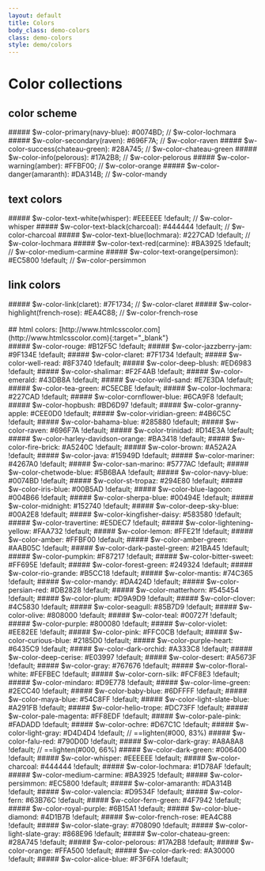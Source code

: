 ```yaml
---
layout: default
title: Colors
body_class: demo-colors
class: demo-colors
style: demo/colors
---
```

# Color collections

## color scheme
<div class="color-items" markdown='1'>
##### $w-color-primary(navy-blue):          #0074BD; // $w-color-lochmara
##### $w-color-secondary(raven):            #696F7A; // $w-color-raven
##### $w-color-success(chateau-green):      #28A745; // $w-color-chateau-green
##### $w-color-info(pelorous):              #17A2B8; // $w-color-pelorous
##### $w-color-warning(amber):              #FFBF00; // $w-color-orange
##### $w-color-danger(amaranth):            #DA314B; // $w-color-mandy
</div>

## text colors
<div class="color-items" markdown='1'>
##### $w-color-text-white(whisper):         #EEEEEE !default; // $w-color-whisper
##### $w-color-text-black(charcoal):        #444444 !default; // $w-color-charcoal
##### $w-color-text-blue(lochmara):         #227CAD !default; // $w-color-lochmara
##### $w-color-text-red(carmine):           #BA3925 !default; // $w-color-medium-carmine
##### $w-color-text-orange(persimon):       #EC5800 !default; // $w-color-persimmon
</div>

## link colors
<div class="color-items" markdown='1'>
##### $w-color-link(claret):                #7F1734; // $w-color-claret
##### $w-color-highlight(french-rose):      #EA4C88; // $w-color-french-rose
</div>

<br>
## html colors: [http://www.htmlcsscolor.com](http://www.htmlcsscolor.com){:target="_blank"}
<div class="color-items" markdown='1'>
##### $w-color-rouge:                 #B12F5C !default;
##### $w-color-jazzberry-jam:         #9F134E !default;
##### $w-color-claret:                #7F1734 !default;
##### $w-color-well-read:             #8F3740 !default;
##### $w-color-deep-blush:            #ED6983 !default;
##### $w-color-shalimar:              #F2F4AB !default;
##### $w-color-emerald:               #43DB8A !default;
##### $w-color-wild-sand:             #E7E3DA !default;
##### $w-color-tea-green:             #C5ECBE !default;
##### $w-color-lochmara:              #227CAD !default;
##### $w-color-cornflower-blue:       #6CA9F8 !default;
##### $w-color-hopbush:               #BD6D97 !default;
##### $w-color-granny-apple:          #CEE0D0 !default;
##### $w-color-viridian-green:        #4B6C5C !default;
##### $w-color-bahama-blue:           #285880 !default;
##### $w-color-raven:                 #696F7A !default;
##### $w-color-trinidad:              #D14E3A !default;
##### $w-color-harley-davidson-orange: #BA3418 !default;
##### $w-color-fire-brick:            #A5240C !default;
##### $w-color-brown:                 #A52A2A !default;
##### $w-color-java:                  #15949D !default;
##### $w-color-mariner:               #4267A0 !default;
##### $w-color-san-marino:            #5777AC !default;
##### $w-color-chetwode-blue:         #5B6BAA !default;
##### $w-color-navy-blue:             #0074BD !default;
##### $w-color-st-tropaz:             #294E80 !default;
##### $w-color-iris-blue:             #00B5AD !default;
##### $w-color-blue-lagoon:           #004B66 !default;
##### $w-color-sherpa-blue:           #00494E !default;
##### $w-color-midnight:              #152740 !default;
##### $w-color-deep-sky-blue:         #00A2E8 !default;
##### $w-color-kingfisher-daisy:      #583580 !default;
##### $w-color-travertine:            #E5DEC7 !default;
##### $w-color-lightening-yellow:     #FAA732 !default;
##### $w-color-lemon:                 #FFE21f !default;
##### $w-color-amber:                 #FFBF00 !default;
##### $w-color-amber-green:           #AAB05C !default;
##### $w-color-dark-pastel-green:     #21BA45 !default;
##### $w-color-pumpkin:               #F87217 !default;
##### $w-color-bitter-sweet:          #FF695E !default;
##### $w-color-forest-green:          #249324 !default;
##### $w-color-rio-grande:            #B5CC18 !default;
##### $w-color-mantis:                #74C365 !default;
##### $w-color-mandy:                 #DA424D !default;
##### $w-color-persian-red:           #DB2828 !default;
##### $w-color-matterhorn:            #545454 !default;
##### $w-color-plum:                  #D9A9D9 !default;
##### $w-color-clover:                #4C5830 !default;
##### $w-color-seagull:               #85B7D9 !default;
##### $w-color-olive:                 #808000 !default;
##### $w-color-teal:                  #00727f !default;
##### $w-color-purple:                #800080 !default;
##### $w-color-violet:                #EE82EE !default;
##### $w-color-pink:                  #FFC0CB !default;
##### $w-color-curious-blue:          #2185D0 !default;
##### $w-color-purple-heart:          #6435C9 !default;
##### $w-color-dark-orchid:           #A333C8 !default;
##### $w-color-deep-cerise:           #E03997 !default;
##### $w-color-desert:                #A5673F !default;
##### $w-color-gray:                  #767676 !default;
##### $w-color-floral-white:          #FEFBEC !default;
##### $w-color-corn-silk:             #FCF8E3 !default;
##### $w-color-mindaro:               #D9E778 !default;
##### $w-color-lime-green:            #2ECC40 !default;
##### $w-color-baby-blue:             #6DFFFF !default;
##### $w-color-maya-blue:             #54C8FF !default;
##### $w-color-light-slate-blue:      #A291FB !default;
##### $w-color-helio-trope:           #DC73FF !default;
##### $w-color-pale-magenta:          #FF8EDF !default;
##### $w-color-pale-pink:             #FADADD !default;
##### $w-color-ochre:                 #D67C1C !default;
##### $w-color-light-gray:            #D4D4D4 !default;   // ==lighten(#000, 83%)
##### $w-color-falu-red:              #790D0D !default;
##### $w-color-dark-gray:             #A8A8A8 !default;   // ==lighten(#000, 66%)
##### $w-color-dark-green:            #006400 !default;
##### $w-color-whisper:               #EEEEEE !default;
##### $w-color-charcoal:              #444444 !default;
##### $w-color-lochmara:              #1D78AF !default;
##### $w-color-medium-carmine:        #BA3925 !default;
##### $w-color-persimmon:             #EC5800 !default;
##### $w-color-amaranth:              #DA314B !default;
##### $w-color-valencia:              #D9534F !default;
##### $w-color-fern:                  #63B76C !default;
##### $w-color-fern-green:            #4F7942 !default;
##### $w-color-royal-purple:          #6B15A1 !default;
##### $w-color-blue-diamond:          #4D1B7B !default;
##### $w-color-french-rose:           #EA4C88 !default;
##### $w-color-slate-gray:            #708090 !default;
##### $w-color-light-slate-gray:      #868E96 !default;
##### $w-color-chateau-green:         #28A745 !default;
##### $w-color-pelorous:              #17A2B8 !default;
##### $w-color-orange:                #FFA500 !default;
##### $w-color-dark-red:              #A30000 !default;
##### $w-color-alice-blue:            #F3F6FA !default;
</div>
